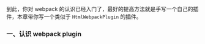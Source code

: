 到此，你对 webpack 的认识已经入门了，最好的提高方法就是手写一个自己的插件，本章带你写一个类似于 `HtmlWebpackPlugin` 的插件。

### 一、认识 webpack plugin 

